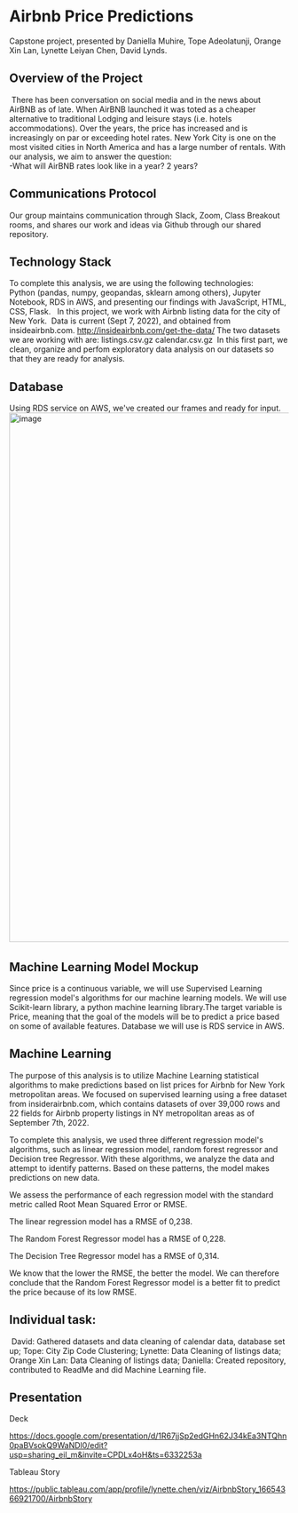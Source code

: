 # Airbnb Price Predictions
Capstone project, presented by Daniella Muhire, Tope Adeolatunji, Orange Xin Lan, Lynette Leiyan Chen, David Lynds.
​
## Overview of the Project
​
There has been conversation on social media and in the news about AirBNB as of late.  When AirBNB launched it was toted as a cheaper alternative to traditional Lodging and leisure stays (i.e. hotels accommodations).  Over the years, the price has increased and is increasingly on par or exceeding hotel rates. New York City is one on the most visited cities in North America and has a large number of rentals. With our analysis, we aim to answer the question:  
-What will AirBNB rates look like in a year? 2 years?
​
## Communications Protocol  
Our group maintains communication through Slack, Zoom, Class Breakout rooms, and shares our work and ideas via Github through our shared repository.
​
## Technology Stack  
To complete this analysis, we are using the following technologies:  
Python (pandas, numpy, geopandas, sklearn among others), Jupyter Notebook, RDS in AWS, and presenting our findings with JavaScript, HTML, CSS, Flask.
​
​
In this project, we work with Airbnb listing data for the city of New York. 
​
Data is current (Sept 7, 2022), and obtained from insideairbnb.com. http://insideairbnb.com/get-the-data/
The two datasets we are working with are:
listings.csv.gz
calendar.csv.gz
​
In this first part, we clean, organize and perfom exploratory data analysis on our datasets so that they are ready for analysis.
​
## Database  
Using RDS service on AWS, we've created our frames and ready for input.  
<img width="953" alt="image" src="https://user-images.githubusercontent.com/104689265/192123941-6328b238-c0cd-4d68-b890-54653c29d35b.png">
​
## Machine Learning Model Mockup
Since price is a continuous variable, we will use Supervised Learning regression model's algorithms for our machine learning models. We will use Scikit-learn library, a python machine learning library.The target variable is Price, meaning that the goal of the models will be to predict a price based on some of available features. Database we will use is RDS service in AWS.
​
## Machine Learning
The purpose of this analysis is to utilize Machine Learning statistical algorithms to make predictions based on list prices for Airbnb for New York metropolitan areas. We focused on supervised learning using a free dataset from insiderairbnb.com, which contains datasets of over 39,000 rows and 22 fields for Airbnb property listings in NY metropolitan areas as of September 7th, 2022.

To complete this analysis, we used three different regression model's algorithms, such as linear regression model, random forest regressor and Decision tree Regressor. With these algorithms, we analyze the data and attempt to identify patterns. Based on these patterns, the model makes predictions on new data.

We assess the performance of each regression model with the standard metric called Root Mean Squared Error or RMSE.

The linear regression model has a RMSE of 0,238.


The Random Forest Regressor model has a RMSE of 0,228.


The Decision Tree Regressor model has a RMSE of 0,314.

We know that the lower the RMSE, the better the model. We can therefore conclude that the Random Forest Regressor model is a better fit to predict the price because of its low RMSE.

## Individual task:
​
David: Gathered datasets and data cleaning of calendar data, database set up; 
Tope: City Zip Code Clustering; 
Lynette: Data Cleaning of listings data; 
Orange Xin Lan: Data Cleaning of listings data; 
Daniella: Created repository, contributed to ReadMe and  did Machine Learning file. 

## Presentation

Deck

https://docs.google.com/presentation/d/1R67jjSp2edGHn62J34kEa3NTQhn0paBVsokQ9WaNDl0/edit?usp=sharing_eil_m&invite=CPDLx4oH&ts=6332253a

Tableau Story

https://public.tableau.com/app/profile/lynette.chen/viz/AirbnbStory_16654366921700/AirbnbStory


